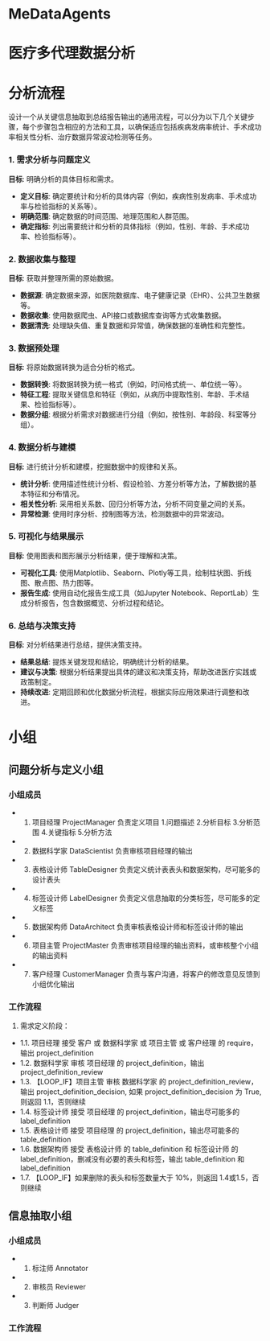 # MeDataAgents
# 医疗多代理数据分析

# 分析流程

设计一个从关键信息抽取到总结报告输出的通用流程，可以分为以下几个关键步骤，每个步骤包含相应的方法和工具，以确保适应包括疾病发病率统计、手术成功率相关性分析、治疗数据异常波动检测等任务。

### 1. 需求分析与问题定义
**目标**: 明确分析的具体目标和需求。

- **定义目标**: 确定要统计和分析的具体内容（例如，疾病性别发病率、手术成功率与检验指标的关系等）。
- **明确范围**: 确定数据的时间范围、地理范围和人群范围。
- **确定指标**: 列出需要统计和分析的具体指标（例如，性别、年龄、手术成功率、检验指标等）。

### 2. 数据收集与整理
**目标**: 获取并整理所需的原始数据。

- **数据源**: 确定数据来源，如医院数据库、电子健康记录（EHR）、公共卫生数据等。
- **数据收集**: 使用数据爬虫、API接口或数据库查询等方式收集数据。
- **数据清洗**: 处理缺失值、重复数据和异常值，确保数据的准确性和完整性。

### 3. 数据预处理
**目标**: 将原始数据转换为适合分析的格式。

- **数据转换**: 将数据转换为统一格式（例如，时间格式统一、单位统一等）。
- **特征工程**: 提取关键信息和特征（例如，从病历中提取性别、年龄、手术结果、检验指标等）。
- **数据分组**: 根据分析需求对数据进行分组（例如，按性别、年龄段、科室等分组）。

### 4. 数据分析与建模
**目标**: 进行统计分析和建模，挖掘数据中的规律和关系。

- **统计分析**: 使用描述性统计分析、假设检验、方差分析等方法，了解数据的基本特征和分布情况。
- **相关性分析**: 采用相关系数、回归分析等方法，分析不同变量之间的关系。
- **异常检测**: 使用时序分析、控制图等方法，检测数据中的异常波动。

### 5. 可视化与结果展示
**目标**: 使用图表和图形展示分析结果，便于理解和决策。

- **可视化工具**: 使用Matplotlib、Seaborn、Plotly等工具，绘制柱状图、折线图、散点图、热力图等。
- **报告生成**: 使用自动化报告生成工具（如Jupyter Notebook、ReportLab）生成分析报告，包含数据概览、分析过程和结论。

### 6. 总结与决策支持
**目标**: 对分析结果进行总结，提供决策支持。

- **结果总结**: 提炼关键发现和结论，明确统计分析的结果。
- **建议与决策**: 根据分析结果提出具体的建议和决策支持，帮助改进医疗实践或政策制定。
- **持续改进**: 定期回顾和优化数据分析流程，根据实际应用效果进行调整和改进。

# 小组

## 问题分析与定义小组
### 小组成员
- 1. 项目经理 ProjectManager 负责定义项目 1.问题描述 2.分析目标 3.分析范围 4.关键指标 5.分析方法
- 2. 数据科学家 DataScientist 负责审核项目经理的输出
- 3. 表格设计师 TableDesigner 负责定义统计表表头和数据架构，尽可能多的设计表头
- 4. 标签设计师 LabelDesigner 负责定义信息抽取的分类标签，尽可能多的定义标签
- 5. 数据架构师 DataArchitect 负责审核表格设计师和标签设计师的输出
- 6. 项目主管 ProjectMaster 负责审核项目经理的输出资料，或审核整个小组的输出资料
- 7. 客户经理 CustomerManager 负责与客户沟通，将客户的修改意见反馈到小组优化输出

### 工作流程
1. 需求定义阶段：
- 1.1. 项目经理 接受 客户 或 数据科学家 或 项目主管 或 客户经理 的 require，输出 project_definition
- 1.2. 数据科学家 审核 项目经理 的 project_definition，输出 project_definition_review
- 1.3. 【LOOP_IF】项目主管 审核 数据科学家 的 project_definition_review，输出 project_definition_decision, 如果 project_definition_decision 为 True, 则返回 1.1，否则继续
- 1.4. 标签设计师 接受 项目经理 的 project_definition，输出尽可能多的 label_definition
- 1.5. 表格设计师 接受 项目经理 的 project_definition，输出尽可能多的 table_definition
- 1.6. 数据架构师 接受 表格设计师 的 table_definition 和 标签设计师 的 label_definition，删减没有必要的表头和标签，输出 table_definition 和 label_definition
- 1.7. 【LOOP_IF】如果删除的表头和标签数量大于 10%，则返回 1.4或1.5，否则继续

## 信息抽取小组
### 小组成员
- 1. 标注师 Annotator
- 2. 审核员 Reviewer
- 3. 判断师 Judger
### 工作流程